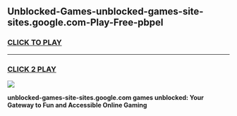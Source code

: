 
## Unblocked-Games-unblocked-games-site-sites.google.com-Play-Free-pbpel
<h3>
<a href="https://premium76.site?title=unblocked-games-site-sites.google.com&ref=20A">CLICK TO PLAY</a></h3>
<hr>

<h3>
<a href="https://premium76.site?title=unblocked-games-site-sites.google.com&ref=20A">CLICK 2 PLAY</a>
  
</h3>

<a href="https://premium76.site?title=unblocked-games-site-sites.google.com&ref=20A"><img src="https://clearcache.store/games.png"></a>


**unblocked-games-site-sites.google.com games unblocked: Your Gateway to Fun and Accessible Online Gaming**
